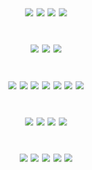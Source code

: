 # <p align="center">  ![](https://64.media.tumblr.com/b225b4318343e494c25e5046211f6b8f/1b2d6456102137d3-85/s500x750/0bd12333f0e282e092ebd96c883af98acffb027a.gifv) ![](https://64.media.tumblr.com/09bb327913bfbd3d4c04a382d52e8e7f/b574f4a39f7de4a6-56/s100x200/36df8d018ba5789f1f49541e6af4ed3cfb3c7967.pnj) ![](https://64.media.tumblr.com/a3063e8b2c7caae8c73360637376f9f3/b574f4a39f7de4a6-87/s100x200/0c091f3ec056e00b292bbaf85f8980e58b45fa48.gifv) ![](https://64.media.tumblr.com/e78ee5dcbf51b1aa28fc5f0c857dd761/b574f4a39f7de4a6-c5/s100x200/c82f4ed63b0ad46af98ca57a914ee01cae4cef21.jpg)
# <p align="center"> ![](https://64.media.tumblr.com/e1d51d060bf8a448cd6d27dc1206d502/b4f54c7f92bc9f3b-cd/s250x400/14490e70ab94d9332a5e34b580148fb6770a8d16.gifv) ![](https://64.media.tumblr.com/a1168a93f722b9005d57c868dd3bd6bf/bd185b5560e6e914-29/s250x400/ae074dc3fa0e86df53f86b6d4ddb25862f249ce9.gifv) ![](https://64.media.tumblr.com/ad1d0ec3f1da6e3b260268a7e3da6cff/e90f097c2c933f0a-f4/s250x400/ee260d3edbb9d5636c72afff3da7d3a4d7120354.gifv)
# <p align="center"> ![](https://64.media.tumblr.com/84500609752defb8c13c0f0400ec150b/caf90b6f240a73dc-0d/s100x200/b73b659b1bc40c430363a5fc55f50085ff7cf107.png) ![](https://64.media.tumblr.com/72cf1f05f466581b35b3d4f93c65f206/caf90b6f240a73dc-d6/s100x200/7a85d62c84bd8333ca8be7846a6ec74b158f9f11.gifv) ![](https://64.media.tumblr.com/2018ebefde9f698cafe1580842169d1b/caf90b6f240a73dc-3c/s100x200/b282b8b61a6adccb95e667c2fb6a5a994249ab1d.png) ![](https://64.media.tumblr.com/e8eaff44a94ecbb13b81657228f46ca5/caf90b6f240a73dc-ff/s100x200/086cc0ae33d030811f71663c41673c6cb6783961.png) ![](https://64.media.tumblr.com/a1c4464d78325b19c2ce1358484cd5de/b18c9121bfb067af-8d/s100x200/05ec945b5b9206640996e4b61806822876b16cb5.png) ![](https://64.media.tumblr.com/f89e76f9e60811babddda239401d9cf7/b18c9121bfb067af-36/s100x200/424ab8174af668f232f795e22ac44b02e4e42db8.png) ![](https://64.media.tumblr.com/7c5b6f1be894358e39c66ffa0d58503c/b18c9121bfb067af-9e/s100x200/e3cc90ec1618b599131fcfeeb1f9d6ed8dafac74.png)
# <p align="center"> ![](https://64.media.tumblr.com/162b6b3c8996dca1dd37c65d8d2c35db/ee5fc417313dd853-a2/s400x600/ba5da6c11b4c49f9df4cf8ef912d196f3ef1f97a.gifv) ![](https://64.media.tumblr.com/65fa65d24e45f761d0bb934ac43a824c/d0745e618a8e6ac7-60/s250x400/7308e62ddf13f6cae33ab774cc4942985de60ff4.jpg) ![]([https://64.media.tumblr.com/048fb722a3c7c436e312e41bd730a7fc/d79b386dd434d7d8-bc/s100x200/8cd4e71f635a55b879e04a3da9737d4627db5003.pnj) ![](https://64.media.tumblr.com/d84c84bde1debb9c2e9bf9d14c37adc0/89b7d41ded9e8c58-3a/s400x600/7f0c4364bdbbdcbb4a84ebc261eb5c868987f1c3.gifv)  
# <p align="center"> ![](https://64.media.tumblr.com/bf8282124c280e97c50a4b79d8535599/b4f54c7f92bc9f3b-28/s250x400/8f26aa6a6347c0f221bde0e75ed55275d734544e.gifv) ![](https://64.media.tumblr.com/1f7cbc554983bf50db492ee515275961/c45750dc5f8c4ec4-b2/s250x400/313fb654b0725e9913918e9587ca042c80f2e612.gifv) ![](https://supplies.ju.mp/assets/images/gallery07/d51d0192_original.gif?v=6a50b904) ![](https://supplies.ju.mp/assets/images/gallery08/e4f56e1f_original.gif?v=6a50b904) ![](https://supplies.ju.mp/assets/images/gallery08/6ece7c1e_original.gif?v=6a50b904) 

